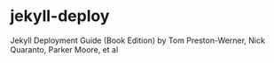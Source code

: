 # jekyll-deploy
Jekyll Deployment Guide (Book Edition) by Tom Preston-Werner, Nick Quaranto, Parker Moore, et al
